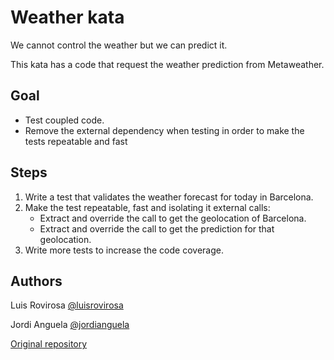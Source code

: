 # Weather kata
We cannot control the weather but we can predict it.

This kata has a code that request the weather prediction from Metaweather.

## Goal
- Test coupled code.
- Remove the external dependency when testing in order to make the tests repeatable and fast

## Steps 
1. Write a test that validates the weather forecast for today in Barcelona.
2. Make the test repeatable, fast and isolating it external calls:
   - Extract and override the call to get the geolocation of Barcelona.
   - Extract and override the call to get the prediction for that geolocation.
3. Write more tests to increase the code coverage.


## Authors
Luis Rovirosa [@luisrovirosa](https://www.twitter.com/luisrovirosa)

Jordi Anguela [@jordianguela](https://www.twitter.com/jordianguela)

[Original repository](https://github.com/CodiumTeam/weather-kata)
